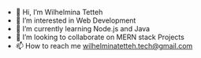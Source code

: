 - 👋 Hi, I’m  Wilhelmina Tetteh
- 👀 I’m interested in Web Development 
- 🌱 I’m currently learning Node.js and Java
- 💞️ I’m looking to collaborate on MERN stack Projects
- 📫 How to reach me wilhelminatetteh.tech@gmail.com

<!---
WilhelminaTetteh/WilhelminaTetteh is a ✨ special ✨ repository because its `README.md` (this file) appears on your GitHub profile.
You can click the Preview link to take a look at your changes.
--->
